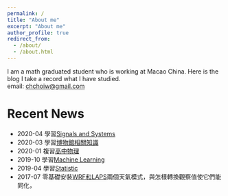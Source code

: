 ```yaml
---
permalink: /
title: "About me"
excerpt: "About me"
author_profile: true
redirect_from: 
  - /about/
  - /about.html
---
```


I am a math graduated student who is working at Macao China. Here is the blog I take a record what I have studied.
<br>
email: chchoiw@gmail.com


# Recent News
* 2020-04
  學習[Signals and Systems](/categories/#signals-and-systems)
* 2020-03
  學習[博物館相關知識](/categories/#museum)
* 2020-01
  複習[高中物理](/categories/#high-school-physics)
* 2019-10
  學習[Machine Learning](/categories/#machine-learning)
* 2019-04
  學習[Statistic](/categories/#statistic)
* 2017-07
  零基礎安裝[WRF和LAPS](/categories/#numerical-weather-model)兩個天氣模式，與怎樣轉換觀察值使它們能同化，


